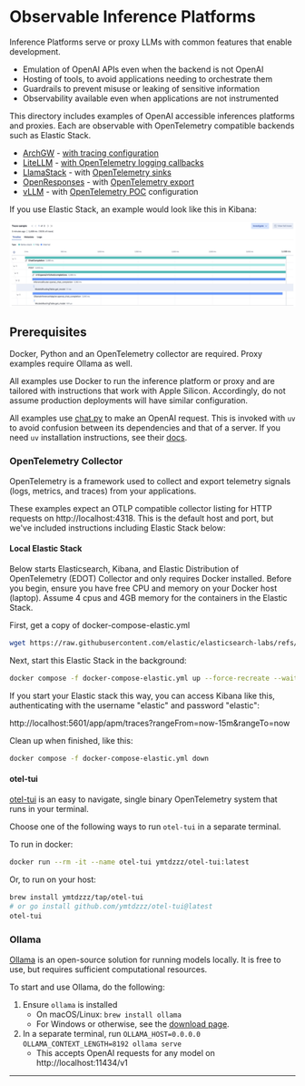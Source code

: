 # Observable Inference Platforms

Inference Platforms serve or proxy LLMs with common features that enable
development.

* Emulation of OpenAI APIs even when the backend is not OpenAI
* Hosting of tools, to avoid applications needing to orchestrate them
* Guardrails to prevent misuse or leaking of sensitive information
* Observability available even when applications are not instrumented

This directory includes examples of OpenAI accessible inferences platforms and
proxies. Each are observable with OpenTelemetry compatible backends such as
Elastic Stack.

* [ArchGW](archgw) - [with tracing configuration][archgw]
* [LiteLLM](litellm) - [with OpenTelemetry logging callbacks][litellm]
* [LlamaStack](llama-stack) - with [OpenTelemetry sinks][llama-stack]
* [OpenResponses](open-responses) - with [OpenTelemetry export][open-responses]
* [vLLM](vllm) - with [OpenTelemetry POC][vllm] configuration

If you use Elastic Stack, an example would look like this in Kibana:

![Kibana screenshot](./kibana-trace.jpg)

## Prerequisites

Docker, Python and an OpenTelemetry collector are required. Proxy examples
require Ollama as well.

All examples use Docker to run the inference platform or proxy and are tailored
with instructions that work with Apple Silicon. Accordingly, do not assume
production deployments will have similar configuration.

All examples use [chat.py](chat.py) to make an OpenAI request. This is invoked
with `uv` to avoid confusion between its dependencies and that of a server. If
you need `uv` installation instructions, see their [docs][uv].

### OpenTelemetry Collector

OpenTelemetry is a framework used to collect and export telemetry signals
(logs, metrics, and traces) from your applications.

These examples expect an OTLP compatible collector listing for HTTP requests
on http://localhost:4318. This is the default host and port, but we've included
instructions including Elastic Stack below:

#### Local Elastic Stack

Below starts Elasticsearch, Kibana, and Elastic Distribution of OpenTelemetry
(EDOT) Collector and only requires Docker installed. Before you begin, ensure
you have free CPU and memory on your Docker host (laptop). Assume 4 cpus and
4GB memory for the containers in the Elastic Stack.

First, get a copy of docker-compose-elastic.yml
```bash
wget https://raw.githubusercontent.com/elastic/elasticsearch-labs/refs/heads/main/docker/docker-compose-elastic.yml
```

Next, start this Elastic Stack in the background:
```bash
docker compose -f docker-compose-elastic.yml up --force-recreate --wait -d
```

If you start your Elastic stack  this way, you can access Kibana like this,
authenticating with the username "elastic" and password "elastic":

http://localhost:5601/app/apm/traces?rangeFrom=now-15m&rangeTo=now

Clean up when finished, like this:
```bash
docker compose -f docker-compose-elastic.yml down
```

#### otel-tui

[otel-tui][otel-tui] is an easy to navigate, single binary OpenTelemetry system
that runs in your terminal.

Choose one of the following ways to run `otel-tui` in a separate terminal.

To run in docker:
```bash
docker run --rm -it --name otel-tui ymtdzzz/otel-tui:latest
```

Or, to run on your host:
```bash
brew install ymtdzzz/tap/otel-tui
# or go install github.com/ymtdzzz/otel-tui@latest
otel-tui
```

### Ollama

[Ollama](https://ollama.com/) is an open-source solution for running models
locally. It is free to use, but requires sufficient computational resources.

To start and use Ollama, do the following:

1. Ensure `ollama` is installed
   - On macOS/Linux: `brew install ollama`
   - For Windows or otherwise, see the [download page][ollama-dl].
2. In a separate terminal, run `OLLAMA_HOST=0.0.0.0 OLLAMA_CONTEXT_LENGTH=8192 ollama serve`
   - This accepts OpenAI requests for any model on http://localhost:11434/v1

---
[archgw]: https://docs.archgw.com/guides/observability/tracing.html
[litellm]: https://llama-stack.readthedocs.io/en/latest/building_applications/telemetry.html#configuration
[llama-stack]: https://llama-stack.readthedocs.io/en/latest/building_applications/telemetry.html#telemetry
[open-responses]: https://openresponses.masaic.ai/openresponses/observability#setting-up-the-opentelemetry-collector
[vllm]: https://github.com/vllm-project/vllm/blob/main/examples/online_serving/opentelemetry/README.md
[uv]: https://docs.astral.sh/uv/getting-started/installation/
[ollama-dl]: https://ollama.com/download
[otel-tui]: https://github.com/ymtdzzz/otel-tui
